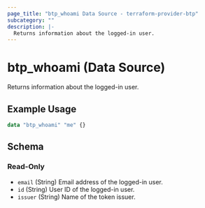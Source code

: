 ```yaml
---
page_title: "btp_whoami Data Source - terraform-provider-btp"
subcategory: ""
description: |-
  Returns information about the logged-in user.
---
```


# btp_whoami (Data Source)

Returns information about the logged-in user.

## Example Usage

```terraform
data "btp_whoami" "me" {}
```

<!-- schema generated by tfplugindocs -->
## Schema

### Read-Only

- `email` (String) Email address of the logged-in user.
- `id` (String) User ID of the logged-in user.
- `issuer` (String) Name of the token issuer.
